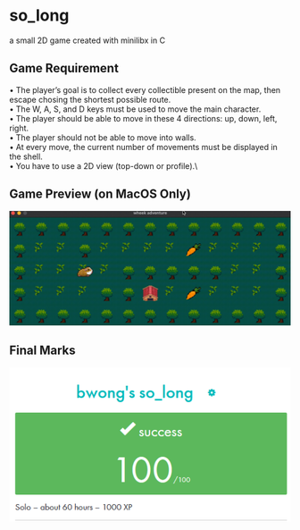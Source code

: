 # so_long
a small 2D game created with minilibx in C

## Game Requirement
• The player’s goal is to collect every collectible present on the map, then escape
chosing the shortest possible route.\
• The W, A, S, and D keys must be used to move the main character.\
• The player should be able to move in these 4 directions: up, down, left, right.\
• The player should not be able to move into walls.\
• At every move, the current number of movements must be displayed in the shell.\
• You have to use a 2D view (top-down or profile).\

## Game Preview (on MacOS Only)

![alt text](so_long.gif)


## Final Marks
![alt text](so_long_marks.png)